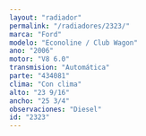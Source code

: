 ```yaml
---
layout: "radiador"
permalink: "/radiadores/2323/"
marca: "Ford"
modelo: "Econoline / Club Wagon"
ano: "2006"
motor: "V8 6.0"
transmision: "Automática"
parte: "434081"
clima: "Con clima"
alto: "23 9/16"
ancho: "25 3/4"
observaciones: "Diesel"
id: "2323"
---
```


